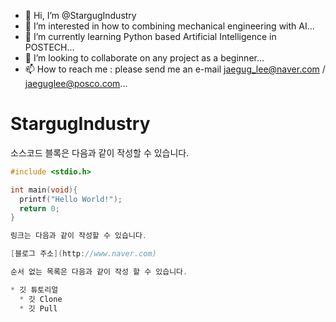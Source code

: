 - 👋 Hi, I’m @StargugIndustry
- 👀 I’m interested in how to combining mechanical engineering with AI...
- 🌱 I’m currently learning Python based Artificial Intelligence in POSTECH...
- 💞️ I’m looking to collaborate on any project as a beginner... 
- 📫 How to reach me : please send me an e-mail jaegug_lee@naver.com / jaeguglee@posco.com...

<!---
StargugIndustry/StargugIndustry is a ✨ special ✨ repository because its `README.md` (this file) appears on your GitHub profile.
You can click the Preview link to take a look at your changes.
--->


# StargugIndustry

소스코드 블록은 다음과 같이 작성할 수 있습니다.

```c
#include <stdio.h>

int main(void){
  printf("Hello World!");
  return 0;
}

링크는 다음과 같이 작성할 수 있습니다.

[블로그 주소](http://www.naver.com)

순서 없는 목록은 다음과 같이 작성 할 수 있습니다.

* 깃 튜토리얼
  * 깃 Clone
  * 깃 Pull

